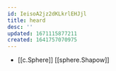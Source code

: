 ```yaml
---
id: IeisoA2jz2dKLkrlEHJjl
title: heard
desc: ''
updated: 1671115877211
created: 1641757070975
---
```




- [[c.Sphere]] [[sphere.Shapow]]
